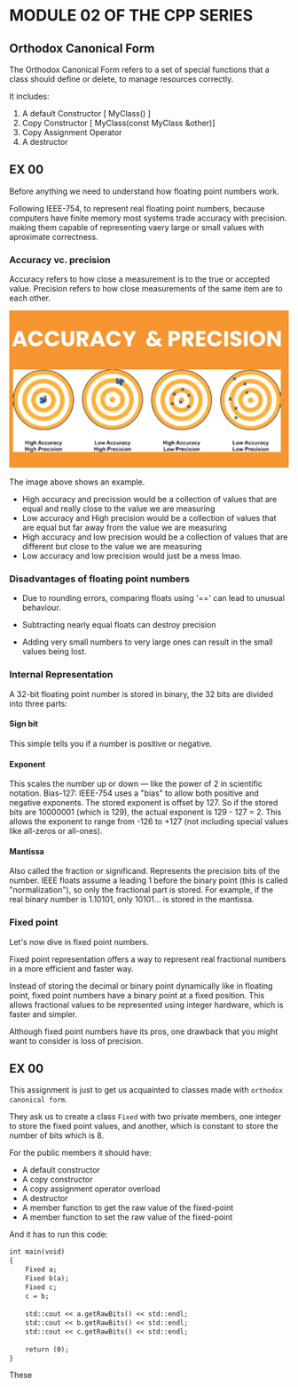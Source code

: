 # MODULE 02 OF THE CPP SERIES

## Orthodox Canonical Form

The	Orthodox Canonical Form refers to a set of special functions that a class should define or delete, to manage resources correctly.

It includes:
1.	A default Constructor		[ MyClass() ]
2.	Copy Constructor			[ MyClass(const MyClass &other)]
3.	Copy Assignment Operator	
4.	A destructor

## EX 00

Before anything we need to understand how floating point numbers work.

Following IEEE-754, to represent real floating point numbers, because computers have finite memory most systems trade accuracy with precision. making them capable of representing vaery large or small values with aproximate correctness.

### Accuracy vc. precision

Accuracy refers to how close a measurement is to the true or accepted value. Precision refers to how close measurements of the same item are to each other.

![alt text](image.png)

The image above shows an example.
 - High accuracy and precission would be a collection of values that are equal and really close to the value we are measuring
 - Low accuracy and High precision would be a collection of values that are equal but far away from the value we are measuring
 - High accuracy and low precision would be a collection of values that are different but close to the value we are measuring
 - Low accuracy and low precision would just be a mess lmao.

### Disadvantages of floating point numbers

* Due to rounding errors, comparing floats using '==' can lead to unusual behaviour.

* Subtracting nearly equal floats can destroy precision

* Adding very small numbers to very large ones can result in the small values being lost.

### Internal Representation

A 32-bit floating point number is stored in binary, the 32 bits are divided into three parts:

#### Sign bit

This simple tells you if a number is positive or negative.

#### Exponent

This scales the number up or down — like the power of 2 in scientific notation.
Bias-127: IEEE-754 uses a "bias" to allow both positive and negative exponents.
The stored exponent is offset by 127.
So if the stored bits are 10000001 (which is 129), the actual exponent is 129 - 127 = 2.
This allows the exponent to range from -126 to +127 (not including special values like all-zeros or all-ones).

#### Mantissa

Also called the fraction or significand.
Represents the precision bits of the number.
IEEE floats assume a leading 1 before the binary point (this is called "normalization"), so only the fractional part is stored.
For example, if the real binary number is 1.10101, only 10101... is stored in the mantissa.

### Fixed point

Let's now dive in fixed point numbers.

Fixed point representation offers a way to represent real fractional numbers in a more efficient and faster way.

Instead of storing the decimal or binary point dynamically like in floating point, fixed point numbers have a binary point at a fixed position. This allows fractional values to be represented using integer hardware, which is faster and simpler.

Although fixed point numbers have its pros, one drawback that you might want to consider is loss of precision.

## EX 00

This assignment is just to get us acquainted to classes made with ```orthodox canonical form```.

They ask us to create a class ```Fixed``` with two private members, one integer to store the fixed point values, and another, which is constant to store the number of bits which is 8.

For the public members it should have:

 - A default constructor
 - A copy constructor
 - A copy assignment operator overload
 - A destructor
 - A member function to get the raw value of the fixed-point
 - A member function to set the raw value of the fixed-point

And it has to run this code:

```
int	main(void)
{
	Fixed a;
	Fixed b(a);
	Fixed c;
	c = b;
	
	std::cout << a.getRawBits() << std::endl;
	std::cout << b.getRawBits() << std::endl;
	std::cout << c.getRawBits() << std::endl;
	
	return (0);
}
```

These 